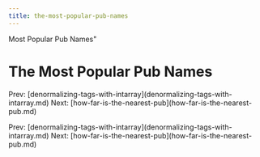 ```yaml
---
title: the-most-popular-pub-names
---
```


Most Popular Pub Names\"

# The Most Popular Pub Names

Prev:
\[denormalizing-tags-with-intarray](denormalizing-tags-with-intarray.md)
Next:
\[how-far-is-the-nearest-pub](how-far-is-the-nearest-pub.md)

Prev:
\[denormalizing-tags-with-intarray](denormalizing-tags-with-intarray.md)
Next:
\[how-far-is-the-nearest-pub](how-far-is-the-nearest-pub.md)
